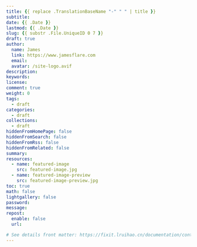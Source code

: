 ```yaml
---
title: {{ replace .TranslationBaseName "-" " " | title }}
subtitle:
date: {{ .Date }}
lastmod: {{ .Date }}
slug: {{ substr .File.UniqueID 0 7 }}
draft: true
author:
  name: James
  link: https://www.jamesflare.com
  email:
  avatar: /site-logo.avif
description:
keywords:
license:
comment: true
weight: 0
tags:
  - draft
categories:
  - draft
collections:
  - draft
hiddenFromHomePage: false
hiddenFromSearch: false
hiddenFromRss: false
hiddenFromRelated: false
summary:
resources:
  - name: featured-image
    src: featured-image.jpg
  - name: featured-image-preview
    src: featured-image-preview.jpg
toc: true
math: false
lightgallery: false
password:
message:
repost:
  enable: false
  url:

# See details front matter: https://fixit.lruihao.cn/documentation/content-management/introduction/#front-matter
---
```


<!--more-->
